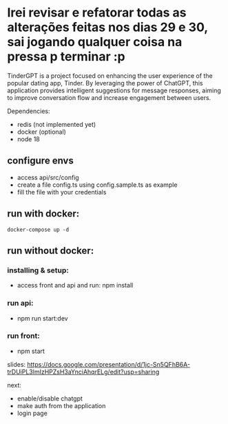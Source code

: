 # Irei revisar e refatorar todas as alterações feitas nos dias 29 e 30, sai jogando qualquer coisa na pressa p terminar :p

TinderGPT is a project focused on enhancing the user experience of the popular dating app, Tinder. By leveraging the power of ChatGPT, this application provides intelligent suggestions for message responses, aiming to improve conversation flow and increase engagement between users.

Dependencies:

- redis (not implemented yet)
- docker (optional)
- node 18
## configure envs
- access api/src/config
- create a file config.ts using config.sample.ts as example
- fill the file with your credentials

## run with docker: 
    docker-compose up -d
## run without docker: 
### installing & setup:

- access front and api and run: npm install

### run api:

- npm run start:dev

### run front:

- npm start

slides: https://docs.google.com/presentation/d/1jc-Sn5QFhB6A-trDUiPL3lmIzHPZsH3aYnciAhqrELg/edit?usp=sharing

next:
- enable/disable chatgpt
- make auth from the application
- login page